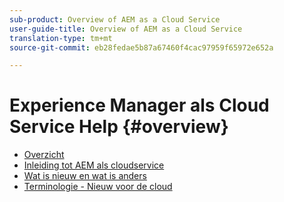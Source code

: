 ```yaml
---
sub-product: Overview of AEM as a Cloud Service
user-guide-title: Overview of AEM as a Cloud Service
translation-type: tm+mt
source-git-commit: eb28fedae5b87a67460f4cac97959f65972e652a

---
```



# Experience Manager als Cloud Service Help {#overview}

+ [Overzicht](/help/overview/home.md)
+ [Inleiding tot AEM als cloudservice](introduction.md)
+ [Wat is nieuw en wat is anders](what-is-new-and-different.md)
+ [Terminologie - Nieuw voor de cloud](terminology.md)
